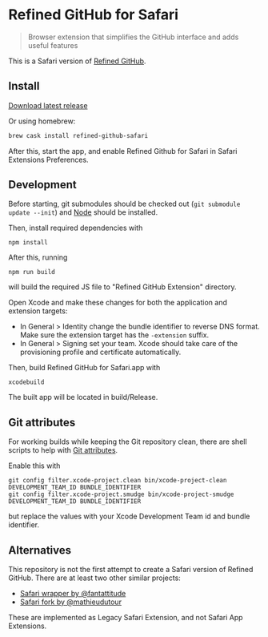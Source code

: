 # Refined GitHub for Safari

> Browser extension that simplifies the GitHub interface and adds useful features

This is a Safari version of [Refined GitHub](https://github.com/sindresorhus/refined-github).

## Install

[Download latest release](https://github.com/lautis/refined-github-safari/releases)

Or using homebrew:

```sh
brew cask install refined-github-safari
```

After this, start the app, and enable Refined Github for Safari in Safari Extensions Preferences.

## Development

Before starting, git submodules should be checked out (`git submodule update --init`) and [Node](https://nodejs.org/en/) should be installed.

Then, install required dependencies with

```
npm install
```

After this, running

```
npm run build
```

will build the required JS file to "Refined GitHub Extension" directory.

Open Xcode and make these changes for both the application and extension targets:

- In General > Identity change the bundle identifier to reverse DNS format. Make sure the extension target has the `-extension` suffix.
- In General > Signing set your team. Xcode should take care of the provisioning profile and certificate automatically.

Then, build Refined GitHub for Safari.app with

```
xcodebuild
```

The built app will be located in build/Release.

## Git attributes

For working builds while keeping the Git repository clean, there are shell scripts to help with [Git attributes](https://git-scm.com/docs/gitattributes).

Enable this with

```
git config filter.xcode-project.clean bin/xcode-project-clean DEVELOPMENT_TEAM_ID BUNDLE_IDENTIFIER
git config filter.xcode-project.smudge bin/xcode-project-smudge DEVELOPMENT_TEAM_ID BUNDLE_IDENTIFIER
```

but replace the values with your Xcode Development Team id and bundle identifier.

## Alternatives

This repository is not the first attempt to create a Safari version of Refined GitHub. There are at least two other similar projects:

* [Safari wrapper by @fantattitude](https://github.com/fantattitude/refined-github-safari)
* [Safari fork by @mathieudutour](https://github.com/mathieudutour/refined-github-safari)

These are implemented as Legacy Safari Extension, and not Safari App Extensions.
